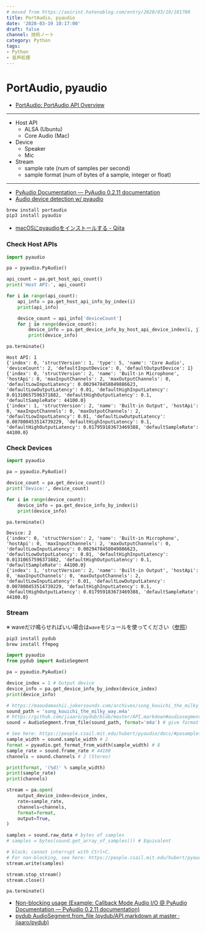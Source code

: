 ```yaml
---
# moved from https://aoirint.hatenablog.com/entry/2020/03/19/101700
title: PortAudio, pyaudio
date: '2020-03-19 10:17:00'
draft: false
channel: 技術ノート
category: Python
tags:
- Python
- 音声処理
---
```

# PortAudio, pyaudio

- [PortAudio: PortAudio API Overview](http://portaudio.com/docs/v19-doxydocs/api_overview.html)

---

- Host API
  - ALSA (Ubuntu)
  - Core Audio (Mac)
- Device
  - Speaker
  - Mic
- Stream
  - sample rate (num of samples per second)
  - sample format (num of bytes of a sample, integer or float)

---

- [PyAudio Documentation — PyAudio 0.2.11 documentation](https://people.csail.mit.edu/hubert/pyaudio/docs/)
- [Audio device detection w/ pyaudio](https://gist.github.com/mansam/9332445)

```sh
brew install portaudio
pip3 install pyaudio
```

- [macOSにpyaudioをインストールする - Qiita](https://qiita.com/mayfair/items/abb59ebf503cc294a581)

### Check Host APIs

```python
import pyaudio

pa = pyaudio.PyAudio()

api_count = pa.get_host_api_count()
print('Host API:', api_count)

for i in range(api_count):
    api_info = pa.get_host_api_info_by_index(i)
    print(api_info)

    device_count = api_info['deviceCount']
    for j in range(device_count):
        device_info = pa.get_device_info_by_host_api_device_index(i, j)
        print(device_info)

pa.terminate()
```

```
Host API: 1
{'index': 0, 'structVersion': 1, 'type': 5, 'name': 'Core Audio', 'deviceCount': 2, 'defaultInputDevice': 0, 'defaultOutputDevice': 1}
{'index': 0, 'structVersion': 2, 'name': 'Built-in Microphone', 'hostApi': 0, 'maxInputChannels': 2, 'maxOutputChannels': 0, 'defaultLowInputLatency': 0.0029478458049886623, 'defaultLowOutputLatency': 0.01, 'defaultHighInputLatency': 0.01310657596371882, 'defaultHighOutputLatency': 0.1, 'defaultSampleRate': 44100.0}
{'index': 1, 'structVersion': 2, 'name': 'Built-in Output', 'hostApi': 0, 'maxInputChannels': 0, 'maxOutputChannels': 2, 'defaultLowInputLatency': 0.01, 'defaultLowOutputLatency': 0.007800453514739229, 'defaultHighInputLatency': 0.1, 'defaultHighOutputLatency': 0.017959183673469388, 'defaultSampleRate': 44100.0}
```


### Check Devices

```python
import pyaudio

pa = pyaudio.PyAudio()

device_count = pa.get_device_count()
print('Device:', device_count)

for i in range(device_count):
    device_info = pa.get_device_info_by_index(i)
    print(device_info)

pa.terminate()
```

```
Device: 2
{'index': 0, 'structVersion': 2, 'name': 'Built-in Microphone', 'hostApi': 0, 'maxInputChannels': 2, 'maxOutputChannels': 0, 'defaultLowInputLatency': 0.0029478458049886623, 'defaultLowOutputLatency': 0.01, 'defaultHighInputLatency': 0.01310657596371882, 'defaultHighOutputLatency': 0.1, 'defaultSampleRate': 44100.0}
{'index': 1, 'structVersion': 2, 'name': 'Built-in Output', 'hostApi': 0, 'maxInputChannels': 0, 'maxOutputChannels': 2, 'defaultLowInputLatency': 0.01, 'defaultLowOutputLatency': 0.007800453514739229, 'defaultHighInputLatency': 0.1, 'defaultHighOutputLatency': 0.017959183673469388, 'defaultSampleRate': 44100.0}
```

### Stream

※ waveだけ鳴らせればいい場合は`wave`モジュールを使ってください（[参照](https://people.csail.mit.edu/hubert/pyaudio/docs/#example-blocking-mode-audio-i-o)）

```sh
pip3 install pydub
brew install ffmpeg
```

```python
import pyaudio
from pydub import AudioSegment

pa = pyaudio.PyAudio()

device_index = 1 # Output device
device_info = pa.get_device_info_by_index(device_index)
print(device_info)

# https://maoudamashii.jokersounds.com/archives/song_kouichi_the_milky_way.html
sound_path = 'song_kouichi_the_milky_way.m4a'
# https://github.com/jiaaro/pydub/blob/master/API.markdown#audiosegmentfrom_file
sound = AudioSegment.from_file(sound_path, format='m4a') # give format explicitly

# See here: https://people.csail.mit.edu/hubert/pyaudio/docs/#pasampleformat
sample_width = sound.sample_width # 2
format = pyaudio.get_format_from_width(sample_width) # 8
sample_rate = sound.frame_rate # 44100
channels = sound.channels # 2 (Stereo)

print(format, '(%d)' % sample_width)
print(sample_rate)
print(channels)

stream = pa.open(
    output_device_index=device_index,
    rate=sample_rate,
    channels=channels,
    format=format,
    output=True,
)

samples = sound.raw_data # bytes of samples
# samples = bytes(sound.get_array_of_samples()) # Equivalent

# block; cannot interrupt with Ctrl+C.
# For non-blocking, see here: https://people.csail.mit.edu/hubert/pyaudio/docs/#example-callback-mode-audio-i-o
stream.write(samples)

stream.stop_stream()
stream.close()

pa.terminate()
```

- [Non-blocking usage (Example: Callback Mode Audio I/O @ PyAudio Documentation — PyAudio 0.2.11 documentation)](https://people.csail.mit.edu/hubert/pyaudio/docs/#example-callback-mode-audio-i-o)
- [pydub AudioSegment.from_file (pydub/API.markdown at master · jiaaro/pydub)](https://github.com/jiaaro/pydub/blob/master/API.markdown#audiosegmentfrom_file)
